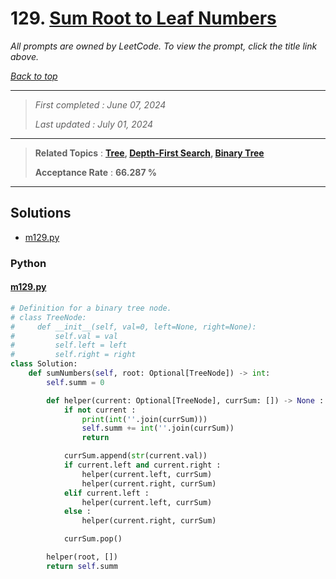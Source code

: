 # 129. [Sum Root to Leaf Numbers](<https://leetcode.com/problems/sum-root-to-leaf-numbers>)

*All prompts are owned by LeetCode. To view the prompt, click the title link above.*

*[Back to top](<../README.md>)*

------

> *First completed : June 07, 2024*
>
> *Last updated : July 01, 2024*

------

> **Related Topics** : **[Tree](<by_topic/Tree.md>), [Depth-First Search](<by_topic/Depth-First Search.md>), [Binary Tree](<by_topic/Binary Tree.md>)**
>
> **Acceptance Rate** : **66.287 %**

------

## Solutions

- [m129.py](<../my-submissions/m129.py>)
### Python
#### [m129.py](<../my-submissions/m129.py>)
```Python
# Definition for a binary tree node.
# class TreeNode:
#     def __init__(self, val=0, left=None, right=None):
#         self.val = val
#         self.left = left
#         self.right = right
class Solution:
    def sumNumbers(self, root: Optional[TreeNode]) -> int:
        self.summ = 0

        def helper(current: Optional[TreeNode], currSum: []) -> None :
            if not current :
                print(int(''.join(currSum)))
                self.summ += int(''.join(currSum))
                return

            currSum.append(str(current.val))
            if current.left and current.right :
                helper(current.left, currSum)
                helper(current.right, currSum)
            elif current.left :
                helper(current.left, currSum)
            else :
                helper(current.right, currSum)

            currSum.pop()

        helper(root, [])
        return self.summ
```

